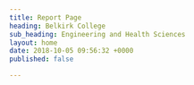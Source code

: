 ```yaml
---
title: Report Page
heading: Belkirk College
sub_heading: Engineering and Health Sciences
layout: home
date: 2018-10-05 09:56:32 +0000
published: false

---
```

